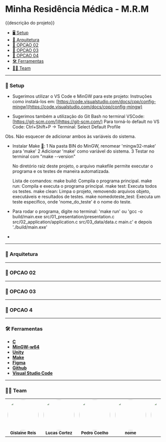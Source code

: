# Minha Residência Médica - M.R.M

{{descrição do projeto}}


  - [🖥️ Setup](#-setup)
  - [📐 Arquitetura](#-arquitetura)
  - [🔲 OPCAO 02](#-opcao-02)
  - [🔲 OPCAO 03](#-opcao-03)
  - [🔲 OPCAO 04](#-opcao-04)
  - [🛠 Ferramentas](#-ferramentas)
  - [👨‍💻 Team](#-team)

---

### 🤖 Setup

- Sugerimos utilizar o VS Code e MinGW para este projeto:
  Instruções como instalá-los em: [https://code.visualstudio.com/docs/cpp/config-mingw](https://code.visualstudio.com/docs/cpp/config-mingw)

- Sugerimos também a utilização do Git Bash no terminal VSCode:
    [https://git-scm.com/](https://git-scm.com/)
    Para torná-lo default no VS Code: Ctrl+Shift+P -> Terminal: Select Default Profile

Obs. Não esquecer de adicionar ambos às variáveis do sistema.

- Instalar Make [🔗](https://www.gnu.org/software/make/manual/make.html):
    1 Na pasta BIN do MinGW, renomear 'mingw32-make' para 'make'
    2 Adicionar 'make' como  variável do sistema. 
    3 Testar no terminal com "make --version"

  No diretório raiz deste projeto, o arquivo makefile permite executar o programa e os testes de maneira automatizada.

  Lista de comandos:
    make build: Compila o programa principal.
    make run: Compila e executa o programa principal.
    make test: Executa todos os testes.
    make clean: Limpa o projeto, removendo arquivos objeto, executáveis e resultados de testes.
    make nomedoteste_test: Executa um teste específico, onde 'nome_do_teste' é o nome do teste.

- Para rodar o programa, digite no terminal:
  'make run' 
  ou
  'gcc -o build/main.exe src/01_presentation/presentation.c src/02_application/application.c src/03_data/data.c main.c' e depois './build/main.exe'

- 
---

### 📐 Arquitetura

---

### 🔲 OPCAO 02

---

### 🔲 OPCAO 03


---

### 🔲 OPCAO 4


---

### 🛠 Ferramentas

-   **[C](https://www.open-std.org/jtc1/sc22/wg14/)**
-   **[MinGW-w64](https://www.mingw-w64.org/)**
-   **[Unity](http://www.throwtheswitch.org/unity)**
-   **[Make](https://www.gnu.org/software/make/)**
-   **[Figma](https://www.figma.com/)**
-   **[Github](https://github.com/)**
-   **[Visual Studio Code](https://code.visualstudio.com/)**

---

### 👨‍💻 Team

<table>
  <tr>
    <td align="center"><img style="border-radius: 50%;" src="https://avatars.githubusercontent.com/u/116602650?v=4" width="100px;" alt=""/><br /><sub><b>Gislaine Reis</b></sub></a><br /></a></td>
    <td align="center"><img style="border-radius: 50%;" src="https://avatars.githubusercontent.com/u/116669790?v=4" width="100px;" alt=""/><br /><sub><b>Lucas Cortez</b></sub></a><br /></a></td>
    <td align="center"><img style="border-radius: 50%;" src="https://avatars.githubusercontent.com/u/111138996?v=4" width="100px;" alt=""/><br /><sub><b>Pedro Coelho</b></sub></a><br /></a></td>
    <td align="center"><img style="border-radius: 50%;" src="" width="100px;" alt=""/><br /><sub><b>nome</b></sub></a><br /></a></td>
    <td align="center"><img style="border-radius: 50%;" src="" width="100px;" alt=""/><br /><sub><b>nome</b></sub></a><br /></a></td>
    <td align="center"><img style="border-radius: 50%;" src="" width="100px;" alt=""/><br /><sub><b>nome</b></sub></a><br /></a></td>
    <td align="center"><img style="border-radius: 50%;" src="" width="100px;" alt=""/><br /><sub><b>nome</b></sub></a><br /></a></td>
    <td align="center"><img style="border-radius: 50%;" src="" width="100px;" alt=""/><br /><sub><b>nome</b></sub></a><br /></a></td>
    <td align="center"><img style="border-radius: 50%;" src="" width="100px;" alt=""/><br /><sub><b>nome</b></sub></a><br /></a></td>


    
  </tr>
</table>    
